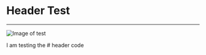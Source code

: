 # Header Test
---
![Image of test](https://octodex.github.com/images/yaktocat.png)

I am testing the # header code
